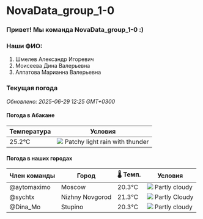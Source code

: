 # NovaData_group_1-0
### Привет! Мы команда NovaData_group_1-0 :)

### Наши ФИО:
1. Шмелев Александр Игоревич
2. Моисеева Дина Валерьевна
3. Алпатова Марианна Валерьевна

### Текущая погода
<!-- WEATHER:START -->
_Обновлено: 2025-06-29 12:25 GMT+0300_

#### Погода в Абакане

| Температура | Условия |
|-------------|----------|
| 25.2°C     | ![](https://cdn.weatherapi.com/weather/64x64/day/386.png) Patchy light rain with thunder |

#### Погода в наших городах

| Член команды  | Город               | 🌡️ Темп.  | Условия          |
|---------------|---------------------|-----------|--------------------|
| @aytomaximo    | Moscow              |   20.3°C | ![](https://cdn.weatherapi.com/weather/64x64/day/116.png) Partly cloudy |
| @sychtx        | Nizhny Novgorod     |   21.3°C | ![](https://cdn.weatherapi.com/weather/64x64/day/116.png) Partly Cloudy |
| @Dina_Mo       | Stupino             |   20.3°C | ![](https://cdn.weatherapi.com/weather/64x64/day/116.png) Partly cloudy |

<!-- WEATHER:END -->
